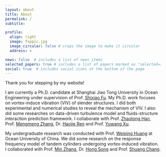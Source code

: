 ```yaml
---
layout: about
title: About
permalink: /
subtitle: 

profile:
  align: right
  image: fxppic.jpg
  image_circular: false # crops the image to make it circular
  address: >

news: false  # includes a list of news items
selected_papers: true # includes a list of papers marked as "selected={true}"
social: true  # includes social icons at the bottom of the page
---
```


Thank you for stepping by my website!

I am currently a Ph.D. candidate at Shanghai Jiao Tong University in Ocean Engineering under supervision of Prof. [Shixiao Fu](https://scholar.google.com/citations?user=ROYLltsAAAAJ&hl=zh-CN&oi=ao). My Ph.D. work focuses on vortex-induce vibration (VIV) of slender structures. I did both experimental and numerical studies to reveal the mechanism of VIV. I also did some researches on data-driven turbulence model and fluids-structure interaction prediction framework. I collaborate with Prof. [Zhaolong Han](https://scholar.google.com/citations?user=WPstGOIAAAAJ&hl=zh-CN&oi=ao), Prof. [Mengmeng Zhang](https://www.researchgate.net/profile/Zhang-Mengmeng-3), Dr. [Haojie Ren](https://scholar.google.com/citations?user=Su2DFawAAAAJ&hl=zh-CN&oi=ao) and Prof. [Yuwang Xu](https://scholar.google.com/citations?user=Su2DFawAAAAJ&hl=zh-CN&oi=ao).


My undergraduate research was conducted with Prof. [Weiping Huang](https://www.researchgate.net/profile/Weiping-Huang) at Ocean University of China. We did some research on the response frequency model of tandem cylinders undergoing vortex-induced vibration. I collaborated with Prof. [Min Zhang](https://www.researchgate.net/profile/Min-Zhang-60), Dr. [Hong Song](https://www.researchgate.net/profile/Hong-Song-11) and Prof. [Shuang Chang](https://www.researchgate.net/profile/Shuang-Chang).
